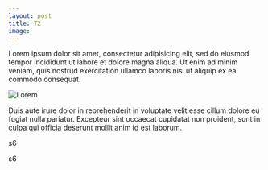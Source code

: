 ```yaml
---
layout: post
title: T2
image:
---
```

Lorem ipsum dolor sit amet, consectetur adipisicing elit, sed do eiusmod tempor incididunt ut labore et dolore magna aliqua. Ut enim ad minim veniam, quis nostrud exercitation ullamco laboris nisi ut aliquip ex ea commodo consequat.

![Lorem](/test2/assets/img/pm.png)

 Duis aute irure dolor in reprehenderit in voluptate velit esse cillum dolore eu fugiat nulla pariatur. Excepteur sint occaecat cupidatat non proident, sunt in culpa qui officia deserunt mollit anim id est laborum.


 <div class="w3-row">
  <div class="w3-col s6 w3-green w3-center"><p>s6</p></div>
  <div class="w3-col s6 w3-dark-grey w3-center"><p>s6</p></div>
</div>

